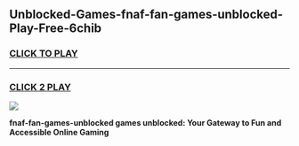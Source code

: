 
## Unblocked-Games-fnaf-fan-games-unblocked-Play-Free-6chib
<h3>
<a href="https://premium76.site?title=fnaf-fan-games-unblocked&ref=20M">CLICK TO PLAY</a></h3>
<hr>

<h3>
<a href="https://premium76.site?title=fnaf-fan-games-unblocked&ref=20M">CLICK 2 PLAY</a>
  
</h3>

<a href="https://premium76.site?title=fnaf-fan-games-unblocked&ref=19M"><img src="https://clearcache.store/games.png"></a>


**fnaf-fan-games-unblocked games unblocked: Your Gateway to Fun and Accessible Online Gaming**
